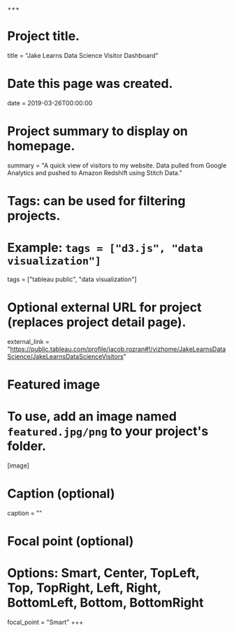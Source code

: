 +++
# Project title.
title = "Jake Learns Data Science Visitor Dashboard"

# Date this page was created.
date = 2019-03-26T00:00:00

# Project summary to display on homepage.
summary = "A quick view of visitors to my website. Data pulled from Google Analytics and pushed to Amazon Redshift using Stitch Data."

# Tags: can be used for filtering projects.
# Example: `tags = ["d3.js", "data visualization"]`
tags = ["tableau public", "data visualization"]

# Optional external URL for project (replaces project detail page).
external_link = "https://public.tableau.com/profile/jacob.rozran#!/vizhome/JakeLearnsDataScience/JakeLearnsDataScienceVisitors"

# Featured image
# To use, add an image named `featured.jpg/png` to your project's folder. 
[image]
  # Caption (optional)
  caption = ""

  # Focal point (optional)
  # Options: Smart, Center, TopLeft, Top, TopRight, Left, Right, BottomLeft, Bottom, BottomRight
  focal_point = "Smart"
+++
